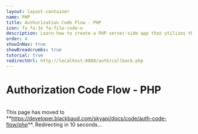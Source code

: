 ```yaml
---
layout: layout-container
name: PHP
title: Authorization Code Flow - PHP
icon: fa fa-3x fa-file-code-o
description: Learn how to create a PHP server-side app that utilizes the OAuth 2.0 Authorization Code Flow and retrieves constituent data from our <%= stache.config.product_name_short %>.
order: 4
showInNav: true
showBreadcrumbs: true
tutorial: true
redirectUrl: http://localhost:8888/auth/callback.php
---
```



# Authorization Code Flow - PHP

   <br />
<bb-alert bb-alert-type="warning">This page has moved to **<a href="https://developer.blackbaud.com/skyapi/docs/code/auth-code-flow/php">https://developer.blackbaud.com/skyapi/docs/code/auth-code-flow/php</a>**. Redirecting in 10 seconds...
</bb-alert>
<br /> <br />

<script> var timer = setTimeout(function() { window.location='https://developer.blackbaud.com/skyapi/docs/code/auth-code-flow/php' }, 10000); </script>
